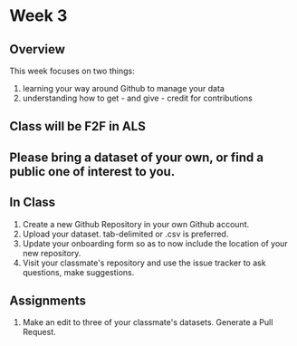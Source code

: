 # Week 3

## Overview
This week focuses on two things:
1) learning your way around Github to manage your data
2) understanding how to get - and give - credit for contributions 

## Class will be F2F in ALS

## Please bring a dataset of your own, or find a public one of interest to you. 

## In Class

1. Create a new Github Repository in your own Github account. 
2. Upload your dataset. tab-delimited or .csv is preferred.
3. Update your onboarding form so as to now include the location of your new repository.
4. Visit your classmate's repository and use the issue tracker to ask questions, make suggestions.

## Assignments
1. Make an edit to three of your classmate's datasets. Generate a Pull Request. 
